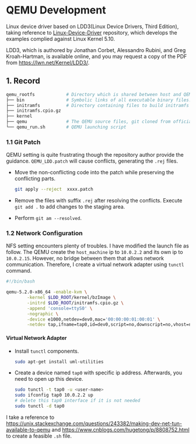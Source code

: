 # QEMU Development

Linux device driver based on LDD3(Linux Device Drivers, Third Edition), taking reference to [Linux-Device-Driver](https://github.com/d0u9/Linux-Device-Driver) repository, which develops the examples complied against Linux Kernel 5.10.

LDD3, which is authored by Jonathan Corbet, Alessandro Rubini, and Greg Kroah-Hartman, is available online, and you may request a copy of the PDF from <https://lwn.net/Kernel/LDD3/>.

## 1. Record

```sh
qemu_rootfs            # Directory which is shared between host and QEMU via NFS protocol.
├── bin                # Symbolic links of all executable binary files.
├── initramfs          # Directory containing files to build initramfs image.
├── initramfs.cpio.gz
├── kernel
├── qemu               # The QEMU source files, git cloned from official repo
└── qemu_run.sh        # QEMU launching script
```

### 1.1 Git Patch

QEMU setting is quite frustrating though the repository author provide the guidance. `QEMU_LDD.patch` will cause conflicts, generating the `.rej` files.

- Move the non-conflicting code into the patch while preserving the conflicting parts.

    ```bash
    git apply --reject  xxxx.patch
    ```

- Remove the files with suffix `.rej` after resolving the conflicts. Execute `git add .` to add changes to the staging area.
- Perform `git am --resolved`.

### 1.2 Network Configuration

NFS setting encounters plenty of troubles. I have modified the launch file as follow. The QEMU create the `host_machine` ip to `10.0.2.2` and its own ip to `10.0.2.15`. However, no bridge between them that allows network communication. Therefore, I create a virtual network adapter using `tunctl` command.

```bash
#!/bin/bash

qemu-5.2.0-x86_64 -enable-kvm \
        -kernel $LDD_ROOT/kernel/bzImage \
        -initrd $LDD_ROOT/initramfs.cpio.gz \
        -append 'console=ttyS0' \
        -nographic \
        -device e1000,netdev=dev0,mac='00:00:00:01:00:01' \
        -netdev tap,ifname=tap0,id=dev0,script=no,downscript=no,vhost=no
```

#### Virtual Network Adapter

- Install `tunctl` components.

    ```bash
    sudo apt-get install uml-utilities
    ```

- Create a device named `tap0` with specific ip address. Afterwards, you need to open up this device.

    ```bash
    sudo tunctl -t tap0 -u <user-name>
    sudo ifconfig tap0 10.0.2.2 up
    # delete this tap0 interface if it is not needed
    sudo tunctl -d tap0
    ```

I take a reference to <https://unix.stackexchange.com/questions/243382/making-dev-net-tun-available-to-qemu> and <https://www.cnblogs.com/hugetong/p/8808752.html> to create a feasible `.sh` file.
